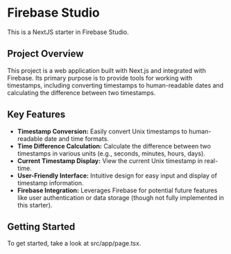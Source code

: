 # Firebase Studio

This is a NextJS starter in Firebase Studio.

## Project Overview

This project is a web application built with Next.js and integrated with Firebase. Its primary purpose is to provide tools for working with timestamps, including converting timestamps to human-readable dates and calculating the difference between two timestamps.

## Key Features

*   **Timestamp Conversion:** Easily convert Unix timestamps to human-readable date and time formats.
*   **Time Difference Calculation:** Calculate the difference between two timestamps in various units (e.g., seconds, minutes, hours, days).
*   **Current Timestamp Display:** View the current Unix timestamp in real-time.
*   **User-Friendly Interface:** Intuitive design for easy input and display of timestamp information.
*   **Firebase Integration:** Leverages Firebase for potential future features like user authentication or data storage (though not fully implemented in this starter).

## Getting Started

To get started, take a look at src/app/page.tsx.
